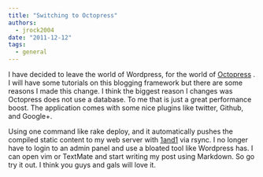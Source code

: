 ```yaml
---
title: "Switching to Octopress"
authors:
  - jrock2004
date: "2011-12-12"
tags:
  - general
---
```


I have decided to leave the world of Wordpress, for the world of [Octopress](http://octopress.org/) . I will have some tutorials on this blogging framework but there are some reasons I made this change. I think the biggest reason I changes was Octopress does not use a database. To me that is just a great performance boost. The application comes with some nice plugins like twitter, Github, and Google+.

Using one command like rake deploy, and it automatically pushes the compiled static content to my web server with [1and1](http://www.1and1.com/?affiliate_id=195911) via rsync. I no longer have to login to an admin panel and use a bloated tool like Wordpress has. I can open vim or TextMate and start writing my post using Markdown. So go try it out. I think you guys and gals will love it.
